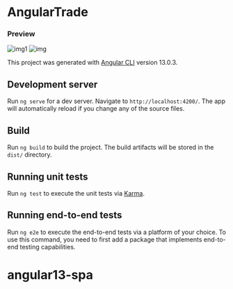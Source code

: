 

# AngularTrade

### Preview
![img1](https://user-images.githubusercontent.com/28990547/193414611-debbca8a-a0d6-4007-a0ae-796040f5eb9e.png)
![img](https://user-images.githubusercontent.com/28990547/193414536-97636ec7-d1af-489c-82d9-f76550c25e96.png)

This project was generated with [Angular CLI](https://github.com/angular/angular-cli) version 13.0.3.

## Development server

Run `ng serve` for a dev server. Navigate to `http://localhost:4200/`. The app will automatically reload if you change any of the source files.

## Build

Run `ng build` to build the project. The build artifacts will be stored in the `dist/` directory.

## Running unit tests

Run `ng test` to execute the unit tests via [Karma](https://karma-runner.github.io).

## Running end-to-end tests

Run `ng e2e` to execute the end-to-end tests via a platform of your choice. To use this command, you need to first add a package that implements end-to-end testing capabilities.
# angular13-spa
